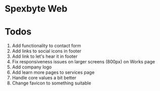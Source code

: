 # Spexbyte Web

# Todos

1. Add functionality to contact form
2. Add links to social icons in footer
3. Add link to let's hear it in footer
4. Fix responsiveness issues on larger screens (800px) on Works page
5. Add company logo
6. Add learn more pages to services page
7. Handle core values a bit better
8. Change favicon to something suitable

